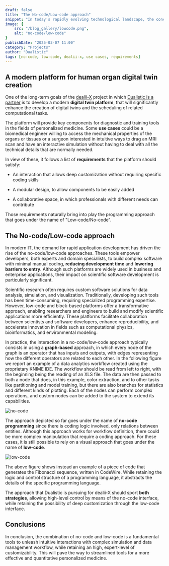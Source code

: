 ```yaml
---
draft: false
title: "The No-code/Low-code approach"
snippet: "In today's rapidly evolving technological landscape, the concept of a digital twin has emerged as a game-changer across various industries. A digital twin represents a virtual replica of a physical entity, whether it's a machine, a process, or even a living organism."
image: {
    src: "/blog_gallery/lowcode.png",
    alt: "no-code/low-code"
}
publishDate: "2025-03-07 11:00"
category: "Projects"
author: "Dualistic"
tags: [no-code, low-code, dealii-x, use cases, requirements]
---
```


## A modern platform for human organ digital twin creation 

One of the long-term goals of the [dealii-X](https://www.dealii-x.eu/) project in which [Dualistic is a partner](http://localhost:4321/blog/dualistic-dealiix-partner) is to develop a modern **digital twin platform**, that will significantly enhance the creation of digital twins and the scheduling of related computational tasks.  

The platform will provide key components for diagnostic and training tools in the fields of personalized medicine. Some **use cases** could be a biomedical engineer willing to access the mechanical properties of the organs or tissues or a surgeon interested in intuitive ways to drag an MRI scan and have an interactive simulation without having to deal with all the technical details that are normally needed.

In view of these, it follows a list of **requirements** that the platform should satisfy:

- An interaction that allows deep customization without requiring specific coding skills

- A modular design, to allow components to be easily added

- A collaborative space, in which professionals with different needs can contribute

Those requirements naturally bring into play the programming approach that goes under the name of "Low-code/No-code".


## The No-code/Low-code approach

In modern IT, the demand for rapid application development has driven the rise of the no-code/low-code approaches. These tools empower developers, both experts and domain specialists, to build complex software with minimal manual coding, **reducing development time** and **lowering barriers to entry**. Although such platforms are widely used in business and enterprise applications, their impact on scientific software development is particularly significant.

Scientific research often requires custom software solutions for data analysis, simulation, and visualization. Traditionally, developing such tools has been time-consuming, requiring specialized programming expertise. However, low-code and block-based platforms offer a transformative approach, enabling researchers and engineers to build and modify scientific applications more efficiently. These platforms facilitate collaboration between scientists and software developers, enhance reproducibility, and accelerate innovation in fields such as computational physics, bioinformatics, and environmental modeling.

In practice, the interaction in a no-code/low-code approach typically consists in using a **graph-based** approach, in which every node of the graph is an operator that has inputs and outputs, with edges representing how the different operators are related to each other. 
In the following figure we report an example of a data analytics workflow created using the proprietary KNIME IDE. The workflow should be read from left to right, with the beginning being the reading of an XLS file. The data are then passed to both a node that does, in this example, color extraction, and to other tasks like partitioning and model training, but there are also branches for statistics and different kinds of plotting. Each of the nodes can perform complex operations, and custom nodes can be added to the system to extend its capabilities. 

![no-code](/blog_gallery/nocode-data.png)

The approach depicted so far goes under the name of **no-code programming** since there is coding logic involved, only relations between entities. Although this approach works for workflow definition, there could be more complex manipulation that require a coding approach. For these cases, it is still possible to rely on a visual approach that goes under the name of **low-code**. 


![low-code](/blog_gallery/lowcode.png)

 The above figure shows instead an example of a piece of code that generates the Fibonacci sequence, written in CodeWire. While retaining the logic and control structure of a programming language, it abstracts the details of the specific programming language. 

The approach that Dualistic is pursuing for dealii-X should sport **both strategies**, allowing high-level control by means of the no-code interface, while retaining the possibility of deep customization through the low-code interface. 


## Conclusions
In conclusion, the combination of no-code and low-code is a fundamental tools to unleash intuitive interactions with complex simulation and data management workflow, while retaining an high, expert-level of customizability. This will pave the way to streamlined tools for a more effective and quantitative personalized medicine. 